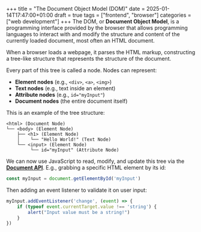 +++
title = "The Document Object Model (DOM)"
date = 2025-01-14T17:47:00+01:00
draft = true
tags = ["frontend", "browser"]
categories = ["web development"]
+++
The DOM, or **Document Object Model**, is a programming interface provided by the browser that allows programming languages to interact with and modify the structure and content of the currently loaded document, most often an HTML document.

When a browser loads a webpage, it parses the HTML markup, constructing a tree-like structure that represents the structure of the document.

Every part of this tree is called a node. Nodes can represent:

- **Element nodes** (e.g., `<div>`, `<a>`, `<img>`)
- **Text nodes** (e.g., text inside an element)
- **Attribute nodes** (e.g., `id="myInput"`)
- **Document nodes** (the entire document itself)

This is an example of the tree structure:

```plaintext
<html> (Document Node)
└── <body> (Element Node)
    ├── <h1> (Element Node)
    │    └── "Hello World!" (Text Node)
    └── <input> (Element Node)
         └── id="myInput" (Attribute Node)

```

We can now use JavaScript to read, modify, and update this tree via the [**Document API**](https://developer.mozilla.org/en-US/docs/Web/API/Document). E.g., grabbing a specific HTML element by its id:

```javascript
const myInput = document.getElementById('myInput')
```

Then adding an event listener to validate it on user input:

```javascript
myInput.addEventListener('change', (event) => {
    if (typeof event.currentTarget.value !== 'string') {
        alert("Input value must be a string!")
    }
})
```
